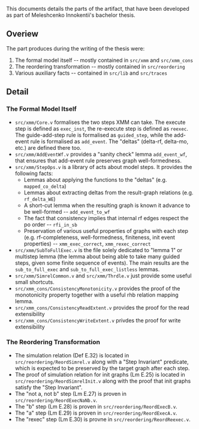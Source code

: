 This documents details the parts of the artifact, that have been developed as part of Meleshcenko Innokentii's bachelor thesis.

## Overiew

The part produces during the writing of the thesis were:
1. The formal model itself -- mostly contained in `src/xmm` and `src/xmm_cons`
2. The reordering transformation -- mostly contained in `src/reordering`
3. Various auxiliary facts -- contained in `src/lib` and `src/traces`

## Detail

### The Formal Model Itself

* `src/xmm/Core.v` formalises the two steps XMM can take. The execute step is defined as `exec_inst`, the re-execute step is defined as `reexec`. The guide-add-step rule is formalised as `guided_step`, while the add-event rule is formalised as `add_event`. The "deltas" (delta-rf, delta-mo, etc.) are defined there too.
* `src/xmm/AddEventWf.v` provides a "sanity check" lemma `add_event_wf`, that ensures that add-event rule preserves graph well-formedness.
* `src/xmm/StepOps.v` is a library of acts about model steps. It provides the following facts:
    - Lemmas about applying the functions to the "deltas" (e.g. `mapped_co_delta`)
    - Lemmas about extracting deltas from the result-graph relations (e.g. `rf_delta_WE`)
    - A short-cut lemma when the resulting graph is known it advance to be well-formed -- `add_event_to_wf`
    - The fact that consistency implies that internal rf edges respect the po order -- `rfi_in_sb`
    - Preservation of various useful properties of graphs with each step (e.g. rf-completeness, well-formedness, finiteness, init event properties) -- `xmm_exec_correct`, `xmm_rexec_correct`
* `src/xmm/SubToFullExec.v` is the file solely dedicated to "lemma 1" or multistep lemma (the lemma about being able to take many guided steps, given some finite sequence of events). The main results are the `sub_to_full_exec` and `sub_to_full_exec_listless` lemmas.
* `src/xmm/SimrelCommon.v` and `src/xmm/Thrdle.v` just provide some useful small shortcuts.
* `src/xmm_cons/ConsistencyMonotonicity.v` provides the proof of the monotonicity property together with a useful rhb relation mapping lemma.
* `src/xmm_cons/ConsistencyReadExtent.v` provides the proof for the read extensibility
* `src/xmm_cons/ConsistencyWriteExtent.v` privdes the proof for write extensibility

### The Reordering Transformation

- The simulation relation (Def E.32) is located in `src/reordering/ReordSimrel.v` along with a "Step Invariant" predicate, which is expected to be preserved by the target graph after each step.
- The proof of simulation relation for init graphs (Lm E.25) is located in `src/reordering/ReordSimrelInit.v` along with the proof that init graphs satisfy the "Step Invariant".
- The "not a, not b" step (Lm E.27) is proven in `src/reordering/ReordExecNaNb.v`.
- The "b" step (Lm E.28) is proven in `src/reordering/ReordExecB.v`.
- The "a" step (Lm E.29) is proven in `src/reordering/ReordExecA.v`.
- The "rexec" step (Lm E.30) is provne in `src/reordering/ReordReexec.v`.